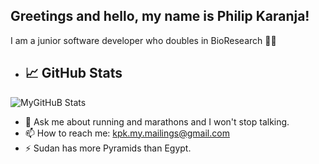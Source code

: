 ## Greetings and hello,  my name is Philip Karanja! 

I am a junior software developer who doubles in BioResearch 🕵🏿

- ## 📈 GitHub Stats
![MyGitHuB Stats](https://github-readme-stats.vercel.app/api?username=karapk&show_icons=true&theme=radical)


- 💬 Ask me about running and marathons and I won't stop talking. 
- 📫 How to reach me: kpk.my.mailings@gmail.com
- ⚡ Sudan has more Pyramids than Egypt.
